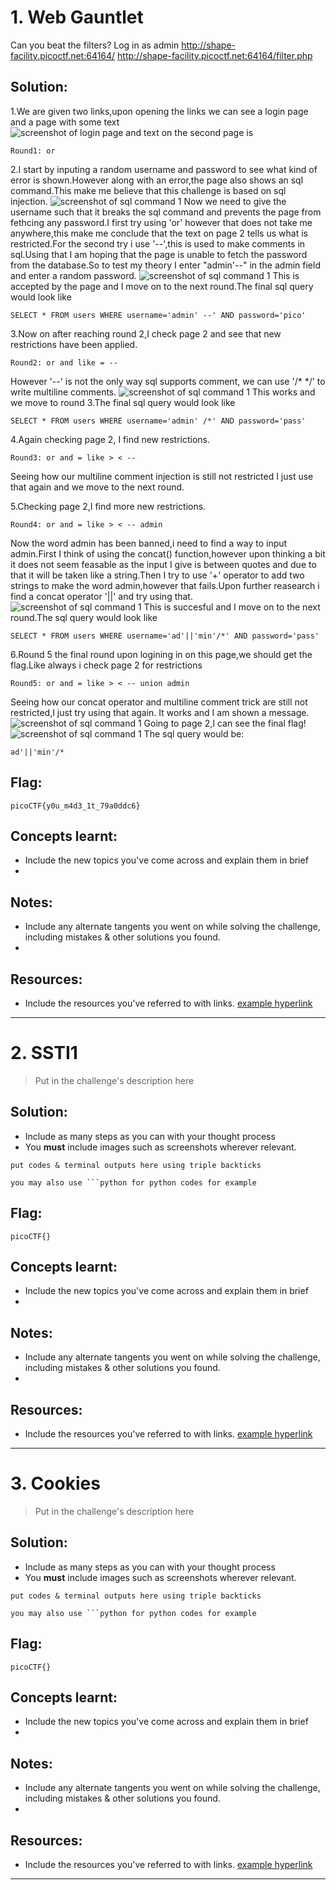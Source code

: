 # 1. Web Gauntlet 

Can you beat the filters?
Log in as admin http://shape-facility.picoctf.net:64164/ http://shape-facility.picoctf.net:64164/filter.php

## Solution:

1.We are given two links,upon opening the links we can see a login page and a page with some text   
![screenshot of login page](./Screenshots/WebExp_Challenge1_login.jpg)
and text on the second page is 

```
Round1: or
```
2.I start by inputing a random username and password to see what kind of error is shown.However along with an error,the page also shows an sql command.This make me believe that this challenge is based on sql injection.
![screenshot of sql command 1](./Screenshots/WebExp_Challenge1_SQLcommand1.jpg)
Now we need to give the username such that it breaks the sql command and prevents the page from fethcing any password.I first try using 'or' however that does not take me anywhere,this make me conclude that the text on page 2 tells us what is restricted.For the second try i use '--',this is used to make comments in sql.Using that I am hoping that the page is unable to fetch the password from the database.So to test my theory I enter "admin'--" in the admin field and enter a random password.
![screenshot of sql command 1](./Screenshots/WebExp_Challenge1_Round1.jpg)
This is accepted by the page and I move on to the next round.The final sql query would look like
```
SELECT * FROM users WHERE username='admin' --' AND password='pico'
```

3.Now on after reaching round 2,I check page 2 and see that new restrictions have been applied.
```
Round2: or and like = --
```
However '--' is not the only way sql supports comment, we can use '/* */' to write multiline comments.
![screenshot of sql command 1](./Screenshots/WebExp_Challenge1_Round2.jpg)
This works and we move to round 3.The final sql query would look like
```
SELECT * FROM users WHERE username='admin' /*' AND password='pass'
```
4.Again checking page 2, I find new restrictions.
```
Round3: or and = like > < --
```
Seeing how our multiline comment injection is still not restricted I just use that again and we move to the next round.

5.Checking page 2,I find more new restrictions.
```
Round4: or and = like > < -- admin
```
Now the word admin has been banned,i need to find a way to input admin.First I think of using the concat() function,however upon thinking a bit it does not seem feasable as the input I give is between quotes and due to that it will be taken like a string.Then I try to use '+' operator to add two strings to make the word admin,however that fails.Upon further reasearch i find a concat operator '||' and try using that.
![screenshot of sql command 1](./Screenshots/WebExp_Challenge1_Round4.jpg)
This is succesful and I move on to the next round.The sql query would look like
```
SELECT * FROM users WHERE username='ad'||'min'/*' AND password='pass'
```
6.Round 5 the final round upon logining in on this page,we should get the flag.Like always i check page 2 for restrictions
```
Round5: or and = like > < -- union admin
```
Seeing how our concat operator and multiline comment trick are still not restricted,I just try using that again.
It works and I am shown a message.
![screenshot of sql command 1](./Screenshots/WebExp_Challenge1_Round5.jpg)
Going to page 2,I can see the final flag!
![screenshot of sql command 1](./Screenshots/WebExp_Challenge1_flag.jpg)
The sql query would be:
```
ad'||'min'/*
```
## Flag:
```
picoCTF{y0u_m4d3_1t_79a0ddc6}
```

## Concepts learnt:

- Include the new topics you've come across and explain them in brief
- 

## Notes:

- Include any alternate tangents you went on while solving the challenge, including mistakes & other solutions you found.
- 

## Resources:

- Include the resources you've referred to with links. [example hyperlink](https://google.com)


***

# 2. SSTI1 

> Put in the challenge's description here

## Solution:

- Include as many steps as you can with your thought process        
- You **must** include images such as screenshots wherever relevant.

```
put codes & terminal outputs here using triple backticks

you may also use ```python for python codes for example
```

## Flag:

```
picoCTF{}
```

## Concepts learnt:

- Include the new topics you've come across and explain them in brief
- 

## Notes:

- Include any alternate tangents you went on while solving the challenge, including mistakes & other solutions you found.
- 

## Resources:

- Include the resources you've referred to with links. [example hyperlink](https://google.com)


***

# 3. Cookies

> Put in the challenge's description here

## Solution:

- Include as many steps as you can with your thought process
- You **must** include images such as screenshots wherever relevant.

```
put codes & terminal outputs here using triple backticks

you may also use ```python for python codes for example
```

## Flag:

```
picoCTF{}
```

## Concepts learnt:

- Include the new topics you've come across and explain them in brief
- 

## Notes:

- Include any alternate tangents you went on while solving the challenge, including mistakes & other solutions you found.
- 

## Resources:

- Include the resources you've referred to with links. [example hyperlink](https://google.com)


***